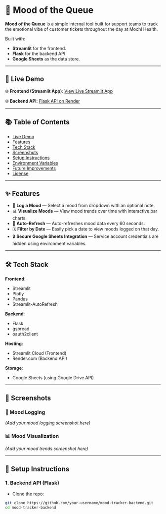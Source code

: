 # 📝 Mood of the Queue

**Mood of the Queue** is a simple internal tool built for support teams to track the emotional vibe of customer tickets throughout the day at Mochi Health.

Built with:
- **Streamlit** for the frontend.
- **Flask** for the backend API.
- **Google Sheets** as the data store.

---

## 🚀 Live Demo

🌐 **Frontend (Streamlit App)**: [View Live Streamlit App](https://your-streamlit-app.streamlit.app)

🌐 **Backend API**: [Flask API on Render](https://mochihealth.onrender.com)

---

## 📚 Table of Contents
- [Live Demo](#-live-demo)
- [Features](#-features)
- [Tech Stack](#-tech-stack)
- [Screenshots](#-screenshots)
- [Setup Instructions](#-setup-instructions)
- [Environment Variables](#-environment-variables)
- [Future Improvements](#-future-improvements)
- [License](#-license)

---

## ✨ Features

- 📝 **Log a Mood** — Select a mood from dropdown with an optional note.
- 📊 **Visualize Moods** — View mood trends over time with interactive bar charts.
- 🔄 **Auto-Refresh** — Auto-refreshes mood data every 60 seconds.
- 🗓️ **Filter by Date** — Easily pick a date to view moods logged on that day.
- 🔒 **Secure Google Sheets Integration** — Service account credentials are hidden using environment variables.

---

## 🛠️ Tech Stack

**Frontend**:
- Streamlit
- Plotly
- Pandas
- Streamlit-AutoRefresh

**Backend**:
- Flask
- gspread
- oauth2client

**Hosting**:
- Streamlit Cloud (Frontend)
- Render.com (Backend API)

**Storage**:
- Google Sheets (using Google Drive API)

---

## 📸 Screenshots

### 📝 Mood Logging
*(Add your mood logging screenshot here)*

### 📊 Mood Visualization
*(Add your mood trends screenshot here)*

---

## 🚀 Setup Instructions

### 1. Backend API (Flask)

- Clone the repo:
```bash
git clone https://github.com/your-username/mood-tracker-backend.git
cd mood-tracker-backend

